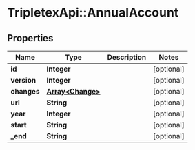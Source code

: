 # TripletexApi::AnnualAccount

## Properties
Name | Type | Description | Notes
------------ | ------------- | ------------- | -------------
**id** | **Integer** |  | [optional] 
**version** | **Integer** |  | [optional] 
**changes** | [**Array&lt;Change&gt;**](Change.md) |  | [optional] 
**url** | **String** |  | [optional] 
**year** | **Integer** |  | [optional] 
**start** | **String** |  | [optional] 
**_end** | **String** |  | [optional] 


